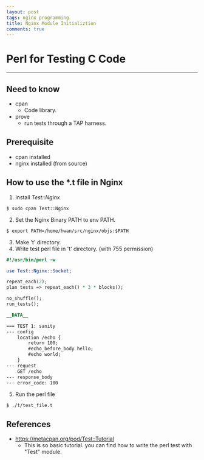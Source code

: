 ```yaml
---
layout: post
tags: nginx programming
title: Nginx Module Initializtion
comments: true
---
```


# Perl for Testing C Code

---

## Need to know

* cpan
  * Code library.
* prove
  * run tests through a TAP harness.

## Prerequisite

* cpan installed
* nginx installed (from source)

## How to use the *.t file in Nginx

1. Install *Test::Nginx*

```
$ sudo cpan Test::Nginx
```

2. Set the Nginx Binary PATH to env PATH.

```
$ export PATH=/home/hwan/src/nginx/objs:$PATH
```

3. Make 't' directory.
4. Write test perl file in 't' directory. (with 755 permission)

```perl
#!/usr/bin/perl -w

use Test::Nginx::Socket;

repeat_each(2);
plan tests => repeat_each() * 3 * blocks();

no_shuffle();
run_tests();

__DATA__

=== TEST 1: sanity
--- config
    location /echo {
        return 100;
        #echo_before_body hello;
        #echo world;
    }
--- request
    GET /echo
--- response_body
--- error_code: 100
```

5. Run the perl file

```
$ ./t/test_file.t
```


## References

* https://metacpan.org/pod/Test::Tutorial
  * This is so basic tutorial. you can find how to write the perl test with "Test" module.
